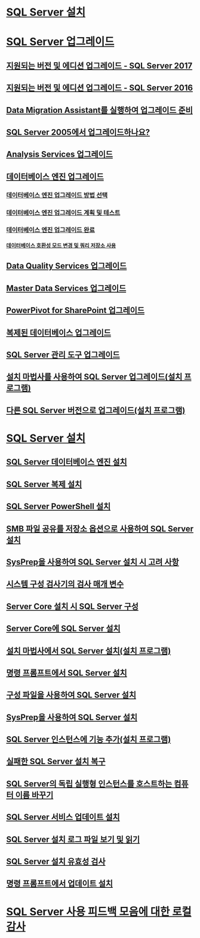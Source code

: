 # [SQL Server 설치](installation-for-sql-server.md)  
# [SQL Server 업그레이드](upgrade-sql-server.md)  
## [지원되는 버전 및 에디션 업그레이드 - SQL Server 2017](supported-version-and-edition-upgrades-2017.md)  
## [지원되는 버전 및 에디션 업그레이드 - SQL Server 2016](supported-version-and-edition-upgrades.md)  
## [Data Migration Assistant를 실행하여 업그레이드 준비](prepare-for-upgrade-by-running-data-migration-assistant.md)  
## [SQL Server 2005에서 업그레이드하나요?](are-you-upgrading-from-sql-server-2005.md)  
## [Analysis Services 업그레이드](upgrade-analysis-services.md)  
## [데이터베이스 엔진 업그레이드](upgrade-database-engine.md)  
### [데이터베이스 엔진 업그레이드 방법 선택](choose-a-database-engine-upgrade-method.md)  
### [데이터베이스 엔진 업그레이드 계획 및 테스트](plan-and-test-the-database-engine-upgrade-plan.md)  
### [데이터베이스 엔진 업그레이드 완료](complete-the-database-engine-upgrade.md)  
#### [데이터베이스 호환성 모드 변경 및 쿼리 저장소 사용](change-the-database-compatibility-mode-and-use-the-query-store.md)  
## [Data Quality Services 업그레이드](upgrade-data-quality-services.md)  
## [Master Data Services 업그레이드](upgrade-master-data-services.md)  
## [PowerPivot for SharePoint 업그레이드](upgrade-power-pivot-for-sharepoint.md)  
## [복제된 데이터베이스 업그레이드](upgrade-replicated-databases.md)  
## [SQL Server 관리 도구 업그레이드](upgrade-sql-server-management-tools.md)  
## [설치 마법사를 사용하여 SQL Server 업그레이드(설치 프로그램)](upgrade-sql-server-using-the-installation-wizard-setup.md)  
## [다른 SQL Server 버전으로 업그레이드(설치 프로그램)](upgrade-to-a-different-edition-of-sql-server-setup.md)  
# [SQL Server 설치](install-sql-server.md)  
## [SQL Server 데이터베이스 엔진 설치](install-sql-server-database-engine.md)  
## [SQL Server 복제 설치](install-sql-server-replication.md)  
## [SQL Server PowerShell 설치](install-sql-server-powershell.md)  
## [SMB 파일 공유를 저장소 옵션으로 사용하여 SQL Server 설치](install-sql-server-with-smb-fileshare-as-a-storage-option.md)  
## [SysPrep을 사용하여 SQL Server 설치 시 고려 사항](considerations-for-installing-sql-server-using-sysprep.md)  
## [시스템 구성 검사기의 검사 매개 변수](check-parameters-for-the-system-configuration-checker.md)  
## [Server Core 설치 시 SQL Server 구성](configure-sql-server-on-a-server-core-installation.md)  
## [Server Core에 SQL Server 설치](install-sql-server-on-server-core.md)  
## [설치 마법사에서 SQL Server 설치(설치 프로그램)](install-sql-server-from-the-installation-wizard-setup.md)
## [명령 프롬프트에서 SQL Server 설치](install-sql-server-2016-from-the-command-prompt.md)  
## [구성 파일을 사용하여 SQL Server 설치](install-sql-server-2016-using-a-configuration-file.md)  
## [SysPrep을 사용하여 SQL Server 설치](install-sql-server-using-sysprep.md)  
## [SQL Server 인스턴스에 기능 추가(설치 프로그램)](add-features-to-an-instance-of-sql-server-2016-setup.md)  
## [실패한 SQL Server 설치 복구](repair-a-failed-sql-server-installation.md)  
## [SQL Server의 독립 실행형 인스턴스를 호스트하는 컴퓨터 이름 바꾸기](rename-a-computer-that-hosts-a-stand-alone-instance-of-sql-server.md)  
## [SQL Server 서비스 업데이트 설치](install-sql-server-servicing-updates.md)  
## [SQL Server 설치 로그 파일 보기 및 읽기](view-and-read-sql-server-setup-log-files.md)  
## [SQL Server 설치 유효성 검사](validate-a-sql-server-installation.md)  
## [명령 프롬프트에서 업데이트 설치](installing-updates-from-the-command-prompt.md)  
# [SQL Server 사용 피드백 모음에 대한 로컬 감사](local-audit-for-sql-server-usage-feedback-collection.md)  
